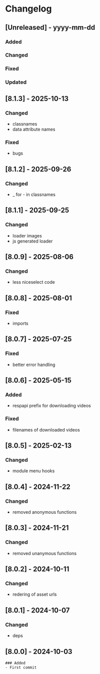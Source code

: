 # Changelog
## [Unreleased] - yyyy-mm-dd

### Added

### Changed

### Fixed

### Updated

## [8.1.3] - 2025-10-13


### Changed
- classnames
- data attribute names

### Fixed
- bugs

## [8.1.2] - 2025-09-26


### Changed
- _ for - in classnames

## [8.1.1] - 2025-09-25


### Changed
- loader images
- js generated loader

## [8.0.9] - 2025-08-06


### Changed
- less niceselect code

## [8.0.8] - 2025-08-01


### Fixed
- imports

## [8.0.7] - 2025-07-25


### Fixed
- better error handling

## [8.0.6] - 2025-05-15


### Added
- respapi prefix for downloading videos

### Fixed
- filenames of downloaded videos

## [8.0.5] - 2025-02-13


### Changed
- module menu hooks

## [8.0.4] - 2024-11-22


### Changed
- removed anonymous functions

## [8.0.3] - 2024-11-21


### Changed
- removed unanymous functions

## [8.0.2] - 2024-10-11


### Changed
- redering of asset urls

## [8.0.1] - 2024-10-07


### Changed
- deps

## [8.0.0] - 2024-10-03
    ### Added
    - First commit

